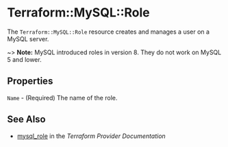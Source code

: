 # Terraform::MySQL::Role

The ``Terraform::MySQL::Role`` resource creates and manages a user on a MySQL
server.

~> **Note:** MySQL introduced roles in version 8. They do not work on MySQL 5 and lower.

## Properties

`Name` - (Required) The name of the role.


## See Also

* [mysql_role](https://www.terraform.io/docs/providers/mysql/r/role.html) in the _Terraform Provider Documentation_